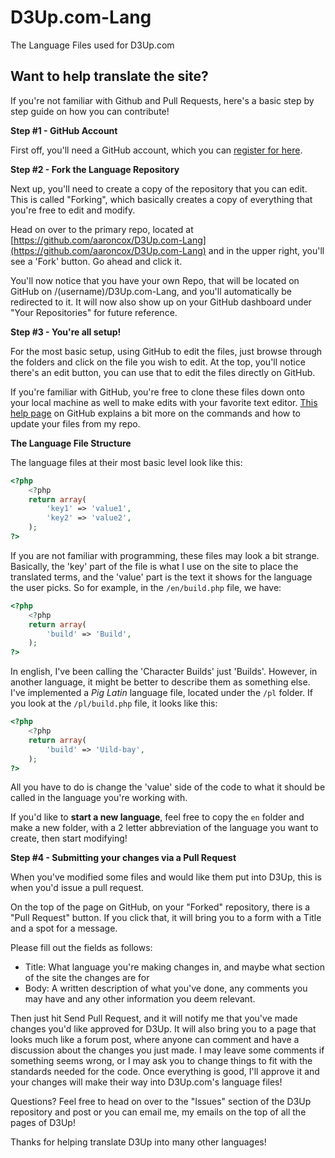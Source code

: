 D3Up.com-Lang
=============

The Language Files used for D3Up.com

Want to help translate the site?
---

If you're not familiar with Github and Pull Requests, here's a basic step by step guide on how you can contribute!

**Step #1 - GitHub Account**

First off, you'll need a GitHub account, which you can [register for here](https://github.com/signup/free).

**Step #2 - Fork the Language Repository**

Next up, you'll need to create a copy of the repository that you can edit. This is called "Forking", which basically creates a copy of everything that you're free to edit and modify.

Head on over to the primary repo, located at [https://github.com/aaroncox/D3Up.com-Lang](https://github.com/aaroncox/D3Up.com-Lang) and in the upper right, you'll see a 'Fork' button. Go ahead and click it. 

You'll now notice that you have your own Repo, that will be located on GitHub on /(username)/D3Up.com-Lang, and you'll automatically be redirected to it. It will now also show up on your GitHub dashboard under "Your Repositories" for future reference. 

**Step #3 - You're all setup!**

For the most basic setup, using GitHub to edit the files, just browse through the folders and click on the file you wish to edit. At the top, you'll notice there's an edit button, you can use that to edit the files directly on GitHub. 

If you're familiar with GitHub, you're free to clone these files down onto your local machine as well to make edits with your favorite text editor. [This help page](https://help.github.com/articles/fork-a-repo) on GitHub explains a bit more on the commands and how to update your files from my repo. 

**The Language File Structure**

The language files at their most basic level look like this:

```php
<?php
	<?php
	return array(
		'key1' => 'value1',
		'key2' => 'value2',
	);
?>
```

If you are not familiar with programming, these files may look a bit strange. Basically, the 'key' part of the file is what I use on the site to place the translated terms, and the 'value' part is the text it shows for the language the user picks. So for example, in the `/en/build.php` file, we have:

```php
<?php
	<?php
	return array(
		'build' => 'Build',
	);
?>
```

In english, I've been calling the 'Character Builds' just 'Builds'. However, in another language, it might be better to describe them as something else. I've implemented a *Pig Latin* language file, located under the `/pl` folder. If you look at the `/pl/build.php` file, it looks like this:

```php
<?php
	<?php
	return array(
		'build' => 'Uild-bay',
	);
?>
```

All you have to do is change the 'value' side of the code to what it should be called in the language you're working with. 

If you'd like to **start a new language**, feel free to copy the `en` folder and make a new folder, with a 2 letter abbreviation of the language you want to create, then start modifying!

**Step #4 - Submitting your changes via a Pull Request**

When you've modified some files and would like them put into D3Up, this is when you'd issue a pull request. 

On the top of the page on GitHub, on your "Forked" repository, there is a "Pull Request" button. If you click that, it will bring you to a form with a Title and a spot for a message. 

Please fill out the fields as follows:

- Title: What language you're making changes in, and maybe what section of the site the changes are for 
- Body: A written description of what you've done, any comments you may have and any other information you deem relevant. 

Then just hit Send Pull Request, and it will notify me that you've made changes you'd like approved for D3Up. It will also bring you to a page that looks much like a forum post, where anyone can comment and have a discussion about the changes you just made. I may leave some comments if something seems wrong, or I may ask you to change things to fit with the standards needed for the code. Once everything is good, I'll approve it and your changes will make their way into D3Up.com's language files!

Questions? Feel free to head on over to the "Issues" section of the D3Up repository and post or you can email me, my emails on the top of all the pages of D3Up!

Thanks for helping translate D3Up into many other languages!
